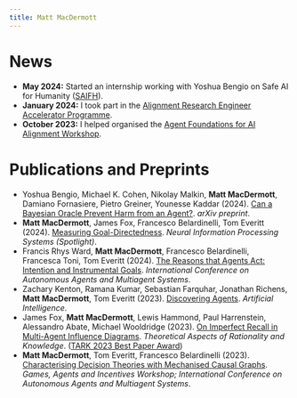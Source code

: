 ```yaml
---
title: Matt MacDermott
---
```

# News
* **May 2024:** Started an internship working with Yoshua Bengio on Safe AI for Humanity ([SAIFH](https://yoshuabengio.org/2023/05/07/ai-scientists-safe-and-useful-ai/)).
* **January 2024:** I took part in the [Alignment Research Engineer Accelerator Programme](https://www.arena.education/).
* **October 2023:** I helped organised the [Agent Foundations for AI Alignment Workshop](agentfoundations.net).

# Publications and Preprints
* Yoshua Bengio, Michael K. Cohen, Nikolay Malkin, **Matt MacDermott**, Damiano Fornasiere, Pietro Greiner, Younesse Kaddar (2024). [Can a Bayesian Oracle Prevent Harm from an Agent?](https://arxiv.org/abs/2408.05284). *arXiv preprint*.
* **Matt MacDermott**, James Fox, Francesco Belardinelli, Tom Everitt (2024). [Measuring Goal-Directedness](https://arxiv.org/abs/2412.04758). *Neural Information Processing Systems (Spotlight)*.
* Francis Rhys Ward, **Matt MacDermott**, Francesco Belardinelli, Francesca Toni, Tom Everitt (2024). [The Reasons that Agents Act: Intention and Instrumental Goals](https://arxiv.org/abs/2402.07221). *International Conference on Autonomous Agents and Multiagent Systems*.
* Zachary Kenton, Ramana Kumar, Sebastian Farquhar, Jonathan Richens, **Matt MacDermott**, Tom Everitt (2023). [Discovering Agents](https://arxiv.org/abs/2208.08345). *Artificial Intelligence*.
* James Fox, **Matt MacDermott**, Lewis Hammond, Paul Harrenstein, Alessandro Abate, Michael Wooldridge (2023). [On Imperfect Recall in Multi-Agent Influence Diagrams](https://arxiv.org/abs/2307.05059). *Theoretical Aspects of Rationality and Knowledge*.
  ([TARK 2023 Best Paper Award](https://safeandtrustedai.org/matt-macdermott-co-authors-paper-that-wins-best-paper-award-at-tark-2023/))
* **Matt MacDermott**, Tom Everitt, Francesco Belardinelli (2023). [Characterising Decision Theories with Mechanised Causal Graphs](https://arxiv.org/abs/2307.10987). *Games, Agents and Incentives Workshop; International Conference on Autonomous Agents and Multiagent Systems*.
